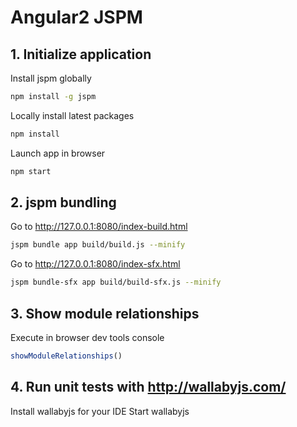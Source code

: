 # Angular2 JSPM

## 1. Initialize application

Install jspm globally
```bash
npm install -g jspm
```

Locally install latest packages
```bash
npm install
```

Launch app in browser
```bash
npm start
``` 

## 2. jspm bundling
Go to http://127.0.0.1:8080/index-build.html
```bash
jspm bundle app build/build.js --minify
```

Go to http://127.0.0.1:8080/index-sfx.html
```bash
jspm bundle-sfx app build/build-sfx.js --minify
```

## 3. Show module relationships
Execute in browser dev tools console
```javascript
showModuleRelationships()
```

## 4. Run unit tests with http://wallabyjs.com/
Install wallabyjs for your IDE
Start wallabyjs

